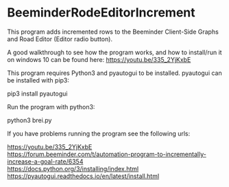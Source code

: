 # BeeminderRodeEditorIncrement

This program adds incremented rows to the Beeminder Client-Side Graphs and Road Editor (Editor radio button).

A good walkthrough to see how the program works, and how to install/run it on windows 10 can be found here:
https://youtu.be/335_2YjKxbE

This program requires Python3 and pyautogui to be installed. 
pyautogui can be installed with pip3:

pip3 install pyautogui

Run the program with python3:

python3 brei.py

If you have problems running the program see the following urls:

https://youtu.be/335_2YjKxbE
<br>
https://forum.beeminder.com/t/automation-program-to-incrementally-increase-a-goal-rate/6354
<br>
https://docs.python.org/3/installing/index.html
<br>
https://pyautogui.readthedocs.io/en/latest/install.html
